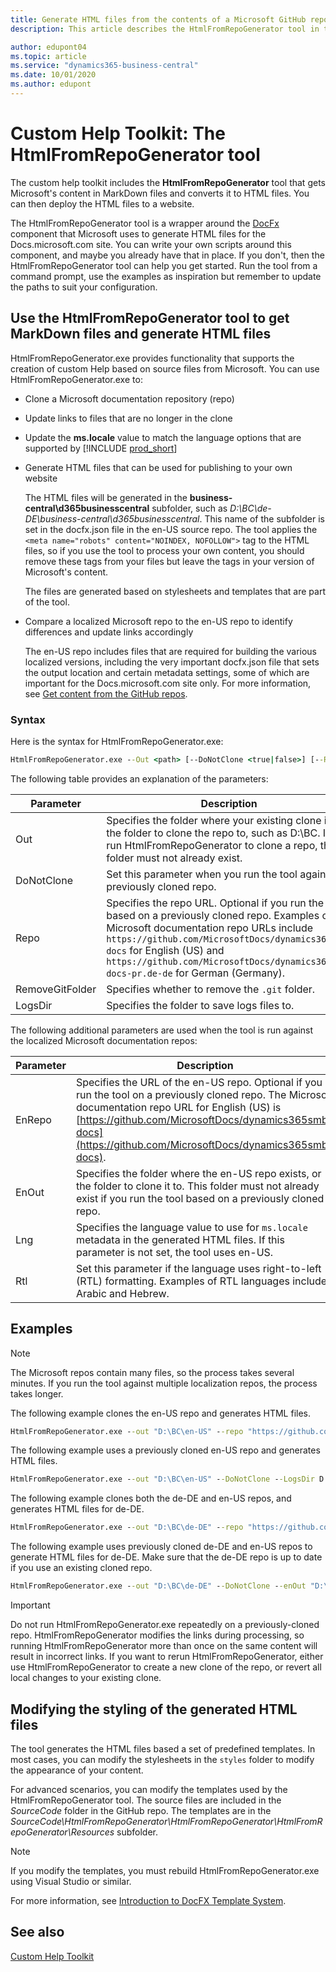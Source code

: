 ```yaml
---
title: Generate HTML files from the contents of a Microsoft GitHub repository
description: This article describes the HtmlFromRepoGenerator tool in the custom help toolkit for Business Central. 

author: edupont04
ms.topic: article
ms.service: "dynamics365-business-central"
ms.date: 10/01/2020
ms.author: edupont
---
```


# Custom Help Toolkit: The HtmlFromRepoGenerator tool

The custom help toolkit includes the **HtmlFromRepoGenerator** tool that gets Microsoft's content in MarkDown files and converts it to HTML files. You can then deploy the HTML files to a website.  

The HtmlFromRepoGenerator tool is a wrapper around the [DocFx](https://dotnet.github.io/docfx/) component that Microsoft uses to generate HTML files for the Docs.microsoft.com site. You can write your own scripts around this component, and maybe you already have that in place. If you don't, then the HtmlFromRepoGenerator tool can help you get started. Run the tool from a command prompt, use the examples as inspiration but remember to update the paths to suit your configuration.  

## <a name="htmltool"></a>Use the HtmlFromRepoGenerator tool to get MarkDown files and generate HTML files

HtmlFromRepoGenerator.exe provides functionality that supports the creation of custom Help based on source files from Microsoft. You can use HtmlFromRepoGenerator.exe to:

- Clone a Microsoft documentation repository (repo)
- Update links to files that are no longer in the clone
- Update the **ms.locale** value to match the language options that are supported by [!INCLUDE [prod_short](../developer/includes/prod_short.md)]
- Generate HTML files that can be used for publishing to your own website

    The HTML files will be generated in the **business-central\d365businesscentral** subfolder, such as *D:\BC\de-DE\business-central\d365businesscentral*. This name of the subfolder is set in the docfx.json file in the en-US source repo. The tool applies the `<meta name="robots" content="NOINDEX, NOFOLLOW">` tag to the HTML files, so if you use the tool to process your own content, you should remove these tags from your files but leave the tags in your version of Microsoft's content.

    The files are generated based on stylesheets and templates that are part of the tool.<!-- For more information, see [Modifying the styling of the generated HTML files](#modifying-the-styling-of-the-generated-html-files).-->

- Compare a localized Microsoft repo to the en-US repo to identify differences and update links accordingly

    The en-US repo includes files that are required for building the various localized versions, including the very important docfx.json file that sets the output location and certain metadata settings, some of which are important for the Docs.microsoft.com site only. For more information, see [Get content from the GitHub repos](contributor-guide.md#get-content-from-the-github-repos).  

### Syntax

Here is the syntax for HtmlFromRepoGenerator.exe:  

```cmd
HtmlFromRepoGenerator.exe --Out <path> [--DoNotClone <true|false>] [--Repo <URL>] [--RemoveGitFolder <true|false>] [--LogsDir <.\logs>] [--EnRepo <URL>] [--EnOut <path>] [--Lng <language code>] [--Rtl] [--?[--]]
```

The following table provides an explanation of the parameters:

|Parameter   |Description  |
|------------|-------------|
|Out |Specifies the folder where your existing clone is, or the folder to clone the repo to, such as D:\BC\. If you run HtmlFromRepoGenerator to clone a repo, this folder must not already exist.|
|DoNotClone |Set this parameter when you run the tool against a previously cloned repo. |
|Repo |Specifies the repo URL. Optional if you run the tool based on a previously cloned repo. Examples of Microsoft documentation repo URLs include `https://github.com/MicrosoftDocs/dynamics365smb-docs` for English (US) and `https://github.com/MicrosoftDocs/dynamics365smb-docs-pr.de-de` for German (Germany).|
|RemoveGitFolder|Specifies whether to remove the `.git` folder.|
|LogsDir|Specifies the folder to save logs files to.|

The following additional parameters are used when the tool is run against the localized Microsoft documentation repos:

|Parameter   |Description  |
|------------|-------------|
|EnRepo|Specifies the URL of the en-US repo. Optional if you run the tool on a previously cloned repo. The Microsoft documentation repo URL for English (US) is [https://github.com/MicrosoftDocs/dynamics365smb-docs](https://github.com/MicrosoftDocs/dynamics365smb-docs).|
|EnOut|Specifies the folder where the en-US repo exists, or the folder to clone it to. This folder must not already exist if you run the tool based on a previously cloned repo.|
|Lng|Specifies the language value to use for `ms.locale` metadata in the generated HTML files. If this parameter is not set, the tool uses en-US.|
|Rtl|Set this parameter if the language uses right-to-left (RTL) formatting. Examples of RTL languages include Arabic and Hebrew.|

## Examples

> [!NOTE]
> The Microsoft repos contain many files, so the process takes several minutes. If you run the tool against multiple localization repos, the process takes longer.

The following example clones the en-US repo and generates HTML files.

```cmd
HtmlFromRepoGenerator.exe --out "D:\BC\en-US" --repo "https://github.com/MicrosoftDocs/dynamics365smb-docs" --LogsDir D:\BC\logs\en-US
```

The following example uses a previously cloned en-US repo and generates HTML files.

```cmd
HtmlFromRepoGenerator.exe --out "D:\BC\en-US" --DoNotClone --LogsDir D:\BC\logs\en-US
```

The following example clones both the de-DE and en-US repos, and generates HTML files for de-DE.

```cmd
HtmlFromRepoGenerator.exe --out "D:\BC\de-DE" --repo "https://github.com/MicrosoftDocs/dynamics365smb-docs-pr.de-de" --EnRepo "https://github.com/MicrosoftDocs/dynamics365smb-docs" --EnOut "D:\BC\en-US" --lng "de-DE" --LogsDir D:\BC\logs\de-DE
```

The following example uses previously cloned de-DE and en-US repos to generate HTML files for de-DE. Make sure that the de-DE repo is up to date if you use an existing cloned repo.

```cmd
HtmlFromRepoGenerator.exe --out "D:\BC\de-DE" --DoNotClone --enOut "D:\BC\en-US" --lng "de-DE" --LogsDir D:\BC\logs\de-DE
```

> [!IMPORTANT]
> Do not run HtmlFromRepoGenerator.exe repeatedly on a previously-cloned repo. HtmlFromRepoGenerator modifies the links during processing, so running HtmlFromRepoGenerator more than once on the same content will result in incorrect links. If you want to rerun HtmlFromRepoGenerator, either use HtmlFromRepoGenerator to create a new clone of the repo, or revert all local changes to your existing clone.

## Modifying the styling of the generated HTML files

The tool generates the HTML files based a set of predefined templates. In most cases, you can modify the stylesheets in the ```styles``` folder to modify the appearance of your content.

For advanced scenarios, you can modify the templates used by the HtmlFromRepoGenerator tool. The source files are included in the *SourceCode* folder in the GitHub repo. The templates are in the *SourceCode\HtmlFromRepoGenerator\HtmlFromRepoGenerator\HtmlFromRepoGenerator\Resources* subfolder.  

> [!NOTE]
> If you modify the templates, you must rebuild HtmlFromRepoGenerator.exe using Visual Studio or similar.

For more information, see [Introduction to DocFX Template System](https://dotnet.github.io/docfx/tutorial/intro_template.html).

## See also

[Custom Help Toolkit](custom-help-toolkit.md)  
